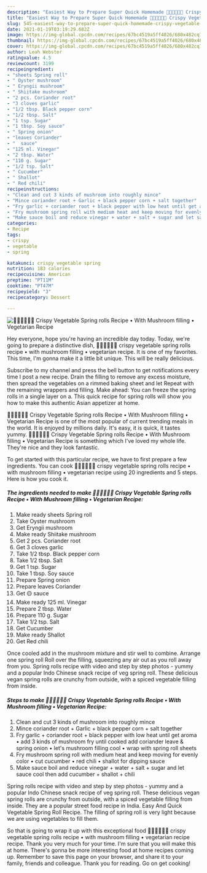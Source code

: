 ```yaml
---
description: "Easiest Way to Prepare Super Quick Homemade 🧑🏽‍🍳🧑🏼‍🍳 Crispy Vegetable Spring rolls Recipe • With Mushroom filling • Vegetarian Recipe"
title: "Easiest Way to Prepare Super Quick Homemade 🧑🏽‍🍳🧑🏼‍🍳 Crispy Vegetable Spring rolls Recipe • With Mushroom filling • Vegetarian Recipe"
slug: 545-easiest-way-to-prepare-super-quick-homemade-crispy-vegetable-spring-rolls-recipe-with-mushroom-filling-vegetarian-recipe
date: 2021-01-19T03:19:29.682Z
image: https://img-global.cpcdn.com/recipes/67bc4519a5ff4026/680x482cq70/🧑🏽🍳🧑🏼🍳-crispy-vegetable-spring-rolls-recipe-•-with-mushroom-filling-•-vegetarian-recipe-recipe-main-photo.jpg
thumbnail: https://img-global.cpcdn.com/recipes/67bc4519a5ff4026/680x482cq70/🧑🏽🍳🧑🏼🍳-crispy-vegetable-spring-rolls-recipe-•-with-mushroom-filling-•-vegetarian-recipe-recipe-main-photo.jpg
cover: https://img-global.cpcdn.com/recipes/67bc4519a5ff4026/680x482cq70/🧑🏽🍳🧑🏼🍳-crispy-vegetable-spring-rolls-recipe-•-with-mushroom-filling-•-vegetarian-recipe-recipe-main-photo.jpg
author: Leah Webster
ratingvalue: 4.5
reviewcount: 3199
recipeingredient:
- "sheets Spring roll"
- " Oyster mushroom"
- " Eryngii mushroom"
- " Shiitake mushroom"
- "2 pcs. Coriander root"
- "3 cloves garlic"
- "1/2 tbsp. Black pepper corn"
- "1/2 tbsp. Salt"
- "1 tsp. Sugar"
- "1 tbsp. Soy sauce"
- " Spring onion"
- "leaves Coriander"
- "  sauce"
- "125 ml. Vinegar"
- "2 tbsp. Water"
- "110 g. Sugar"
- "1/2 tsp. Salt"
- " Cucumber"
- " Shallot"
- " Red chili"
recipeinstructions:
- "Clean and cut 3 kinds of mushroom into roughly mince"
- "Mince coriander root + Garlic + black pepper corn + salt together"
- "Fry garlic + coriander root + black pepper with low heat until get aroma • add 3 kinds of mushroom fry until cooked add coriander leave &amp; spring onion • let&#39;s mushroom filling cool • wrap with spring roll sheets"
- "Fry mushroom spring roll with medium heat and keep moving for evenly color • cut cucumber • red chili • shallot for dipping sauce"
- "Make sauce boil and reduce vinegar + water + salt + sugar and let sauce cool then add cucumber + shallot + chili"
categories:
- Recipe
tags:
- crispy
- vegetable
- spring

katakunci: crispy vegetable spring 
nutrition: 183 calories
recipecuisine: American
preptime: "PT11M"
cooktime: "PT47M"
recipeyield: "3"
recipecategory: Dessert

---
```



![🧑🏽‍🍳🧑🏼‍🍳 Crispy Vegetable Spring rolls Recipe • With Mushroom filling • Vegetarian Recipe](https://img-global.cpcdn.com/recipes/67bc4519a5ff4026/680x482cq70/🧑🏽🍳🧑🏼🍳-crispy-vegetable-spring-rolls-recipe-•-with-mushroom-filling-•-vegetarian-recipe-recipe-main-photo.jpg)

Hey everyone, hope you're having an incredible day today. Today, we're going to prepare a distinctive dish, 🧑🏽‍🍳🧑🏼‍🍳 crispy vegetable spring rolls recipe • with mushroom filling • vegetarian recipe. It is one of my favorites. This time, I'm gonna make it a little bit unique. This will be really delicious.

Subscribe to my channel and press the bell button to get notifications every time I post a new recipe. Drain the filling to remove any excess moisture, then spread the vegetables on a rimmed baking sheet and let Repeat with the remaining wrappers and filling. Make ahead: You can freeze the spring rolls in a single layer on a. This quick recipe for spring rolls will show you how to make this authentic Asian appetizer at home.

🧑🏽‍🍳🧑🏼‍🍳 Crispy Vegetable Spring rolls Recipe • With Mushroom filling • Vegetarian Recipe is one of the most popular of current trending meals in the world. It is enjoyed by millions daily. It's easy, it is quick, it tastes yummy. 🧑🏽‍🍳🧑🏼‍🍳 Crispy Vegetable Spring rolls Recipe • With Mushroom filling • Vegetarian Recipe is something which I've loved my whole life. They're nice and they look fantastic.


To get started with this particular recipe, we have to first prepare a few ingredients. You can cook 🧑🏽‍🍳🧑🏼‍🍳 crispy vegetable spring rolls recipe • with mushroom filling • vegetarian recipe using 20 ingredients and 5 steps. Here is how you cook it.

<!--inarticleads1-->

##### The ingredients needed to make 🧑🏽‍🍳🧑🏼‍🍳 Crispy Vegetable Spring rolls Recipe • With Mushroom filling • Vegetarian Recipe:

1. Make ready sheets Spring roll
1. Take  Oyster mushroom
1. Get  Eryngii mushroom
1. Make ready  Shiitake mushroom
1. Get 2 pcs. Coriander root
1. Get 3 cloves garlic
1. Take 1/2 tbsp. Black pepper corn
1. Take 1/2 tbsp. Salt
1. Get 1 tsp. Sugar
1. Take 1 tbsp. Soy sauce
1. Prepare  Spring onion
1. Prepare leaves Coriander
1. Get  🟡 sauce
1. Make ready 125 ml. Vinegar
1. Prepare 2 tbsp. Water
1. Prepare 110 g. Sugar
1. Take 1/2 tsp. Salt
1. Get  Cucumber
1. Make ready  Shallot
1. Get  Red chili


Once cooled add in the mushroom mixture and stir well to combine. Arrange one spring roll Roll over the filling, squeezing any air out as you roll away from you. Spring rolls recipe with video and step by step photos - yummy and a popular Indo Chinese snack recipe of veg spring roll. These delicious vegan spring rolls are crunchy from outside, with a spiced vegetable filling from inside. 

<!--inarticleads2-->

##### Steps to make 🧑🏽‍🍳🧑🏼‍🍳 Crispy Vegetable Spring rolls Recipe • With Mushroom filling • Vegetarian Recipe:

1. Clean and cut 3 kinds of mushroom into roughly mince
1. Mince coriander root + Garlic + black pepper corn + salt together
1. Fry garlic + coriander root + black pepper with low heat until get aroma • add 3 kinds of mushroom fry until cooked add coriander leave &amp; spring onion • let&#39;s mushroom filling cool • wrap with spring roll sheets
1. Fry mushroom spring roll with medium heat and keep moving for evenly color • cut cucumber • red chili • shallot for dipping sauce
1. Make sauce boil and reduce vinegar + water + salt + sugar and let sauce cool then add cucumber + shallot + chili


Spring rolls recipe with video and step by step photos - yummy and a popular Indo Chinese snack recipe of veg spring roll. These delicious vegan spring rolls are crunchy from outside, with a spiced vegetable filling from inside. They are a popular street food recipe in India. Easy And Quick Vegetable Spring Roll Recipe. The filling of spring roll is very light because we are using vegetables to fill them. 

So that is going to wrap it up with this exceptional food 🧑🏽‍🍳🧑🏼‍🍳 crispy vegetable spring rolls recipe • with mushroom filling • vegetarian recipe recipe. Thank you very much for your time. I'm sure that you will make this at home. There's gonna be more interesting food at home recipes coming up. Remember to save this page on your browser, and share it to your family, friends and colleague. Thank you for reading. Go on get cooking!

